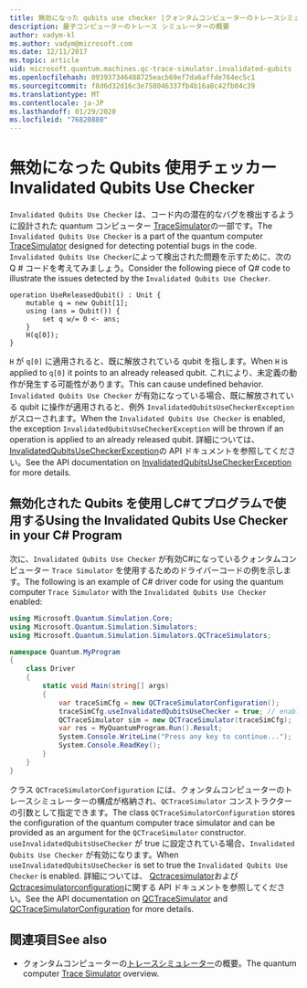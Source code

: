 ```yaml
---
title: 無効になった qubits use checker |クォンタムコンピューターのトレースシミュレーター |Microsoft Docs
description: 量子コンピューターのトレース シミュレーターの概要
author: vadym-kl
ms.author: vadym@microsoft.com
ms.date: 12/11/2017
ms.topic: article
uid: microsoft.quantum.machines.qc-trace-simulator.invalidated-qubits
ms.openlocfilehash: 093937346488725eacb69ef7da6affde764ec5c1
ms.sourcegitcommit: f8d6d32d16c3e758046337fb4b16a8c42fb04c39
ms.translationtype: MT
ms.contentlocale: ja-JP
ms.lasthandoff: 01/29/2020
ms.locfileid: "76820880"
---
```

# <a name="invalidated-qubits-use-checker"></a><span data-ttu-id="4a07c-103">無効になった Qubits 使用チェッカー</span><span class="sxs-lookup"><span data-stu-id="4a07c-103">Invalidated Qubits Use Checker</span></span>

<span data-ttu-id="4a07c-104">`Invalidated Qubits Use Checker` は、コード内の潜在的なバグを検出するように設計された quantum コンピューター [TraceSimulator](xref:microsoft.quantum.machines.qc-trace-simulator.intro)の一部です。</span><span class="sxs-lookup"><span data-stu-id="4a07c-104">The `Invalidated Qubits Use Checker` is a part of the quantum computer [TraceSimulator](xref:microsoft.quantum.machines.qc-trace-simulator.intro) designed for detecting potential bugs in the code.</span></span> <span data-ttu-id="4a07c-105">`Invalidated Qubits Use Checker`によって検出された問題を示すために、次の Q # コードを考えてみましょう。</span><span class="sxs-lookup"><span data-stu-id="4a07c-105">Consider the following piece of Q# code to illustrate the issues detected by the `Invalidated Qubits Use Checker`.</span></span>

```qsharp
operation UseReleasedQubit() : Unit {
    mutable q = new Qubit[1];
    using (ans = Qubit()) {
        set q w/= 0 <- ans;
    }
    H(q[0]);
}
```

<span data-ttu-id="4a07c-106">`H` が `q[0]` に適用されると、既に解放されている qubit を指します。</span><span class="sxs-lookup"><span data-stu-id="4a07c-106">When `H` is applied to `q[0]` it points to an already released qubit.</span></span> <span data-ttu-id="4a07c-107">これにより、未定義の動作が発生する可能性があります。</span><span class="sxs-lookup"><span data-stu-id="4a07c-107">This can cause undefined behavior.</span></span> <span data-ttu-id="4a07c-108">`Invalidated Qubits Use Checker` が有効になっている場合、既に解放されている qubit に操作が適用されると、例外 `InvalidatedQubitsUseCheckerException` がスローされます。</span><span class="sxs-lookup"><span data-stu-id="4a07c-108">When the `Invalidated Qubits Use Checker` is enabled, the exception `InvalidatedQubitsUseCheckerException` will be thrown if an operation is applied to an already released qubit.</span></span> <span data-ttu-id="4a07c-109">詳細については、 [InvalidatedQubitsUseCheckerException](https://docs.microsoft.com/dotnet/api/Microsoft.Quantum.Simulation.Simulators.QCTraceSimulators.InvalidatedQubitsUseCheckerException)の API ドキュメントを参照してください。</span><span class="sxs-lookup"><span data-stu-id="4a07c-109">See the API documentation on [InvalidatedQubitsUseCheckerException](https://docs.microsoft.com/dotnet/api/Microsoft.Quantum.Simulation.Simulators.QCTraceSimulators.InvalidatedQubitsUseCheckerException) for more details.</span></span>

## <a name="using-the-invalidated-qubits-use-checker-in-your-c-program"></a><span data-ttu-id="4a07c-110">無効化された Qubits を使用しC#てプログラムで使用する</span><span class="sxs-lookup"><span data-stu-id="4a07c-110">Using the Invalidated Qubits Use Checker in your C# Program</span></span>

<span data-ttu-id="4a07c-111">次に、`Invalidated Qubits Use Checker` が有効C#になっているクォンタムコンピューター `Trace
Simulator` を使用するためのドライバーコードの例を示します。</span><span class="sxs-lookup"><span data-stu-id="4a07c-111">The following is an example of C# driver code for using the quantum computer `Trace
Simulator` with the `Invalidated Qubits Use Checker` enabled:</span></span> 

```csharp
using Microsoft.Quantum.Simulation.Core;
using Microsoft.Quantum.Simulation.Simulators;
using Microsoft.Quantum.Simulation.Simulators.QCTraceSimulators;

namespace Quantum.MyProgram
{
    class Driver
    {
        static void Main(string[] args)
        {
            var traceSimCfg = new QCTraceSimulatorConfiguration();
            traceSimCfg.useInvalidatedQubitsUseChecker = true; // enables useInvalidatedQubitsUseChecker
            QCTraceSimulator sim = new QCTraceSimulator(traceSimCfg);
            var res = MyQuantumProgram.Run().Result;
            System.Console.WriteLine("Press any key to continue...");
            System.Console.ReadKey();
        }
    }
}
```

<span data-ttu-id="4a07c-112">クラス `QCTraceSimulatorConfiguration` には、クォンタムコンピューターのトレースシミュレーターの構成が格納され、`QCTraceSimulator` コンストラクターの引数として指定できます。</span><span class="sxs-lookup"><span data-stu-id="4a07c-112">The class `QCTraceSimulatorConfiguration` stores the configuration of the quantum computer trace simulator and can be provided as an argument for the `QCTraceSimulator` constructor.</span></span> <span data-ttu-id="4a07c-113">`useInvalidatedQubitsUseChecker` が true に設定されている場合、`Invalidated Qubits Use Checker` が有効になります。</span><span class="sxs-lookup"><span data-stu-id="4a07c-113">When `useInvalidatedQubitsUseChecker` is set to true the `Invalidated Qubits Use Checker` is enabled.</span></span> <span data-ttu-id="4a07c-114">詳細については、 [Qctracesimulator](https://docs.microsoft.com/dotnet/api/Microsoft.Quantum.Simulation.Simulators.QCTraceSimulators.QCTraceSimulator)および[Qctracesimulatorconfiguration](https://docs.microsoft.com/dotnet/api/Microsoft.Quantum.Simulation.Simulators.QCTraceSimulators.QCTraceSimulatorConfiguration)に関する API ドキュメントを参照してください。</span><span class="sxs-lookup"><span data-stu-id="4a07c-114">See the API documentation on [QCTraceSimulator](https://docs.microsoft.com/dotnet/api/Microsoft.Quantum.Simulation.Simulators.QCTraceSimulators.QCTraceSimulator) and [QCTraceSimulatorConfiguration](https://docs.microsoft.com/dotnet/api/Microsoft.Quantum.Simulation.Simulators.QCTraceSimulators.QCTraceSimulatorConfiguration) for more details.</span></span>

## <a name="see-also"></a><span data-ttu-id="4a07c-115">関連項目</span><span class="sxs-lookup"><span data-stu-id="4a07c-115">See also</span></span> ##

- <span data-ttu-id="4a07c-116">クォンタムコンピューターの[トレースシミュレーター](xref:microsoft.quantum.machines.qc-trace-simulator.intro)の概要。</span><span class="sxs-lookup"><span data-stu-id="4a07c-116">The quantum computer [Trace Simulator](xref:microsoft.quantum.machines.qc-trace-simulator.intro) overview.</span></span>

